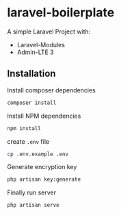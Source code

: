 # laravel-boilerplate

A simple Laravel Project with:
* Laravel-Modules
* Admin-LTE 3

## Installation

Install composer dependencies
```bash
composer install
```
Install NPM dependencies
```bash
npm install
```

create `.env` file
```bash
cp .env.example .env
```

Generate encryption key
```bash
php artisan key:generate
```

Finally run server
```bash
php artisan serve
```